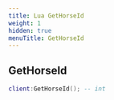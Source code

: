 ```yaml
---
title: Lua GetHorseId
weight: 1
hidden: true
menuTitle: GetHorseId
---
```

## GetHorseId
```lua
client:GetHorseId(); -- int
```